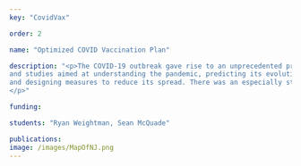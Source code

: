 ```yaml
---
key: "CovidVax"

order: 2

name: "Optimized COVID Vaccination Plan"

description: "<p>The COVID-19 outbreak gave rise to an unprecedented production of models
and studies aimed at understanding the pandemic, predicting its evolution
and designing measures to reduce its spread. There was an especially strong focus on how to accurately model vaccination of a certain population in a compartmental SIR model. We build a SIR model with vaccination compartments and exposed compartment transforming it into an SVEIR model. We then split the population into major age groups to better capture the varying effect of the virus on specific populations. Lastly, we optimize vaccine schedule to minimize deaths amongst the population. All of this is done in Python using an optimation package. 
</p>"

funding: 

students: "Ryan Weightman, Sean McQuade"

publications: 
image: /images/MapOfNJ.png
---
```

